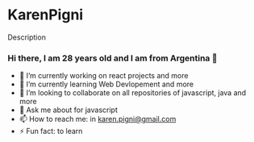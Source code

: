 # KarenPigni
Description
### Hi there, I am 28 years old and I am from Argentina 👋
- 🔭 I’m currently working on react projects and more
- 🌱 I’m currently learning Web Devlopement and more
- 👯 I’m looking to collaborate on all repositories of javascript, java and more 
- 💬 Ask me about for javascript
- 📫 How to reach me: in karen.pigni@gmail.com
- ⚡ Fun fact: to learn

